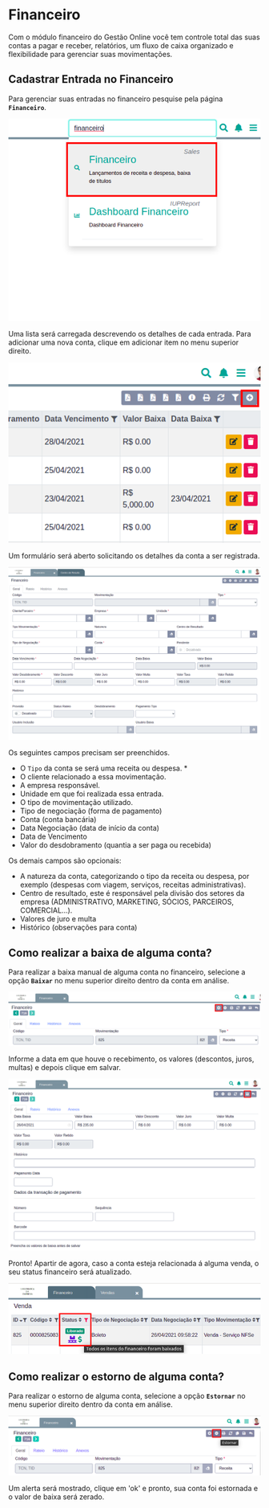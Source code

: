 # Financeiro

Com o módulo financeiro do Gestão Online você tem controle total das suas contas a pagar e receber, relatórios, um fluxo de caixa organizado e flexibilidade para gerenciar suas movimentações.

## Cadastrar Entrada no Financeiro

Para gerenciar suas entradas no financeiro pesquise pela página **`Financeiro`**.

![Tela de vendas](/ui/assets/manuais-de-uso/financeiro/1-financeiro.png)

Uma lista será carregada descrevendo os detalhes de cada entrada. Para adicionar uma nova conta, clique em adicionar item no menu superior direito.

![Tela de vendas](/ui/assets/manuais-de-uso/financeiro/2-financeiro.png)

Um formulário será aberto solicitando os detalhes da conta a ser registrada.

![Tela de vendas](/ui/assets/manuais-de-uso/financeiro/3-financeiro.png)

Os seguintes campos precisam ser preenchidos.

- O `Tipo` da conta se será uma receita ou despesa. *
- O cliente relacionado a essa movimentação.
- A empresa responsável.
- Unidade em que foi realizada essa entrada.
- O tipo de movimentação utilizado.
- Tipo de negociação (forma de pagamento)
- Conta (conta bancária)
- Data Negociação (data de início da conta)
- Data de Vencimento
- Valor do desdobramento (quantia a ser paga ou recebida)

Os demais campos são opcionais:

- A natureza da conta, categorizando o tipo da receita ou despesa, por exemplo (despesas com viagem, serviços, receitas administrativas).
- Centro de resultado, este é responsável pela divisão dos setores da empresa (ADMINISTRATIVO, MARKETING, SÓCIOS, PARCEIROS, COMERCIAL...).
- Valores de juro e multa
- Histórico (observações para conta)

## Como realizar a baixa de alguma conta?

Para realizar a baixa manual de alguma conta no financeiro, selecione a opção **`Baixar`** no menu superior direito dentro da conta em análise.

![Tela de vendas](/ui/assets/manuais-de-uso/financeiro/4-financeiro.png)

Informe a data em que houve o recebimento, os valores (descontos, juros, multas) e depois clique em salvar.

![Tela de vendas](/ui/assets/manuais-de-uso/financeiro/5-financeiro.png)

Pronto! Apartir de agora, caso a conta esteja relacionada á alguma venda, o seu status financeiro será atualizado.

![Tela de vendas](/ui/assets/manuais-de-uso/financeiro/6-financeiro.png)

## Como realizar o estorno de alguma conta?

Para realizar o estorno de alguma conta, selecione a opção **`Estornar`** no menu superior direito dentro da conta em análise.

![Tela de vendas](/ui/assets/manuais-de-uso/financeiro/7-financeiro.png)

Um alerta será mostrado, clique em 'ok' e pronto, sua conta foi estornada e o valor de baixa será zerado.